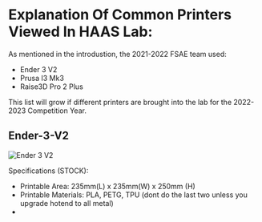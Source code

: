 #  Explanation Of Common Printers Viewed In HAAS Lab:

As mentioned in the introdustion, the 2021-2022 FSAE team used:
* Ender 3 V2
* Prusa I3 Mk3
* Raise3D Pro 2 Plus

This list will grow if different printers are brought into the lab for the 2022-2023 Competition Year.

## Ender-3-V2
![Ender 3 V2](https://www.creality3dofficial.com/files/goods/ender-3-V2-01.jpg)

Specifications (STOCK): 
  * Printable Area: 235mm(L) x 235mm(W) x 250mm (H)
  * Printable Materials: PLA, PETG, TPU (dont do the last two unless you upgrade hotend to all metal)
  * 
